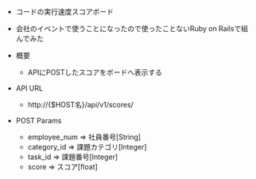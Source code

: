 * コードの実行速度スコアボード
 - 会社のイベントで使うことになったので使ったことないRuby on Railsで組んでみた

- 概要
  - APIにPOSTしたスコアをボードへ表示する

- API URL
  - http://{$HOST名}/api/v1/scores/

- POST Params
  - employee_num => 社員番号[String]
  - category_id => 課題カテゴリ[Integer]
  - task_id => 課題番号[Integer]
  - score => スコア[float]

